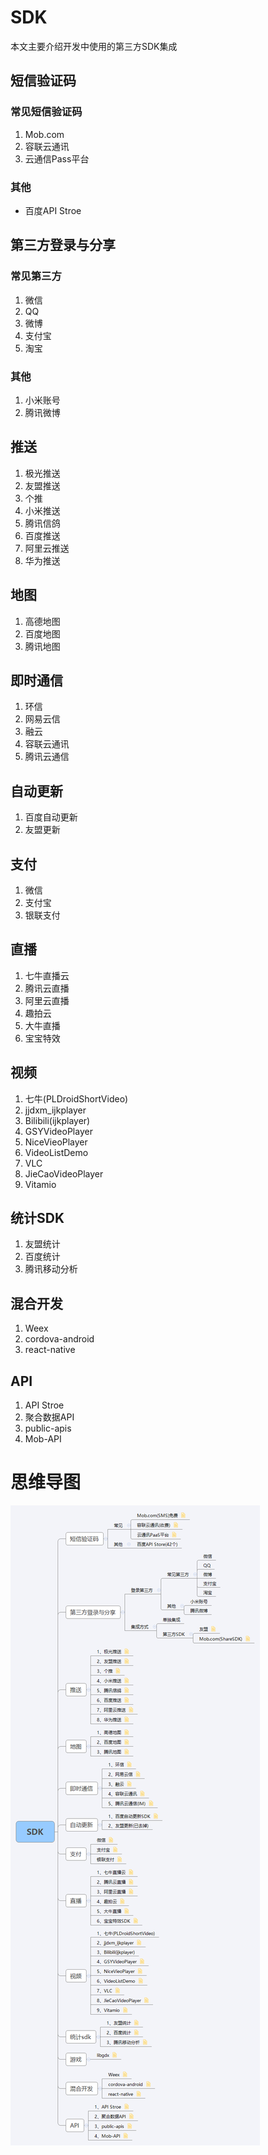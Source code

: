 # SDK
本文主要介绍开发中使用的第三方SDK集成  
## 短信验证码
### 常见短信验证码
1. Mob.com
2. 容联云通讯
3. 云通信Pass平台

### 其他
- 百度API Stroe

## 第三方登录与分享
### 常见第三方
1. 微信
2. QQ
3. 微博
4. 支付宝
5. 淘宝

### 其他
1. 小米账号
2. 腾讯微博

## 推送
1. 极光推送
2. 友盟推送
3. 个推
4. 小米推送
5. 腾讯信鸽
6. 百度推送
7. 阿里云推送
8. 华为推送

## 地图
1. 高德地图
2. 百度地图
3. 腾讯地图

## 即时通信
1. 环信
2. 网易云信
3. 融云
4. 容联云通讯
5. 腾讯云通信

## 自动更新
1. 百度自动更新
2. 友盟更新

## 支付
1. 微信
2. 支付宝
3. 银联支付

## 直播
1. 七牛直播云
2. 腾讯云直播
3. 阿里云直播
4. 趣拍云
5. 大牛直播
6. 宝宝特效

## 视频 
1. 七牛(PLDroidShortVideo)
2. jjdxm_ijkplayer
3. Bilibili(ijkplayer)
4. GSYVideoPlayer
5. NiceVieoPlayer
6. VideoListDemo
7. VLC
8. JieCaoVideoPlayer
9. Vitamio

## 统计SDK
1. 友盟统计
2. 百度统计
3. 腾讯移动分析

## 混合开发
1. Weex
2. cordova-android
3. react-native

## API
1. API Stroe
2. 聚合数据API
3. public-apis
4. Mob-API

# 思维导图
![](../../imgs/android/SDK/SDK.png)